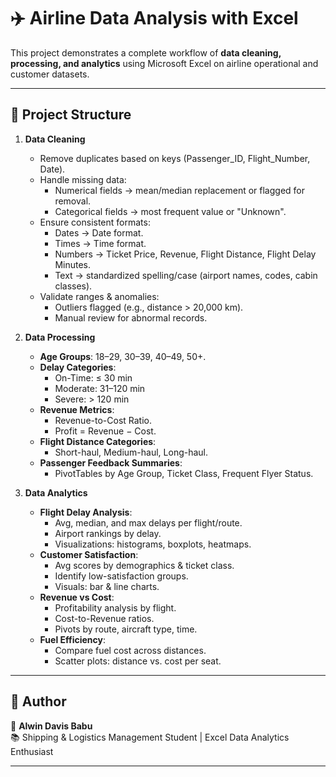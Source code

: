 # ✈️ Airline Data Analysis with Excel

This project demonstrates a complete workflow of **data cleaning, processing, and analytics** using Microsoft Excel on airline operational and customer datasets.  

---

## 📂 Project Structure

1. **Data Cleaning**
   - Remove duplicates based on keys (Passenger_ID, Flight_Number, Date).
   - Handle missing data:
     - Numerical fields → mean/median replacement or flagged for removal.
     - Categorical fields → most frequent value or "Unknown".
   - Ensure consistent formats:
     - Dates → Date format.
     - Times → Time format.
     - Numbers → Ticket Price, Revenue, Flight Distance, Flight Delay Minutes.
     - Text → standardized spelling/case (airport names, codes, cabin classes).
   - Validate ranges & anomalies:
     - Outliers flagged (e.g., distance > 20,000 km).
     - Manual review for abnormal records.

2. **Data Processing**
   - **Age Groups**: 18–29, 30–39, 40–49, 50+.
   - **Delay Categories**:
     - On-Time: ≤ 30 min  
     - Moderate: 31–120 min  
     - Severe: > 120 min
   - **Revenue Metrics**:
     - Revenue-to-Cost Ratio.
     - Profit = Revenue − Cost.
   - **Flight Distance Categories**:
     - Short-haul, Medium-haul, Long-haul.
   - **Passenger Feedback Summaries**:
     - PivotTables by Age Group, Ticket Class, Frequent Flyer Status.

3. **Data Analytics**
   - **Flight Delay Analysis**:
     - Avg, median, and max delays per flight/route.
     - Airport rankings by delay.
     - Visualizations: histograms, boxplots, heatmaps.
   - **Customer Satisfaction**:
     - Avg scores by demographics & ticket class.
     - Identify low-satisfaction groups.
     - Visuals: bar & line charts.
   - **Revenue vs Cost**:
     - Profitability analysis by flight.
     - Cost-to-Revenue ratios.
     - Pivots by route, aircraft type, time.
   - **Fuel Efficiency**:
     - Compare fuel cost across distances.
     - Scatter plots: distance vs. cost per seat.

---





## 📖 Author
👤 **Alwin Davis Babu**  
📚 Shipping & Logistics Management Student | Excel Data Analytics Enthusiast  

---
